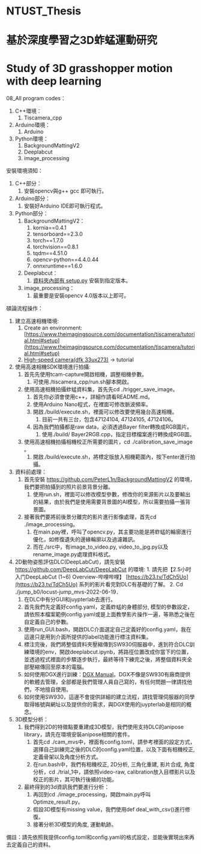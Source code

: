 # NTUST_Thesis
# 基於深度學習之3D蚱蜢運動研究
# Study of 3D grasshopper motion with deep learning

08_All program codes：

1. C++環境： 
    1. Tiscamera_cpp
2. Arduino環境：
    1. Arduino
3. Python環境：
    1. BackgroundMattingV2
    2. Deeplabcut
    3. image_processing

安裝環境須知：

1. C++部分：
    1. 安裝opencv與g++ gcc 即可執行。
2. Arduino部分：
    1. 安裝好Arduino IDE即可執行程式。
3. Python部分：
    1. BackgroundMattingV2：
        1. kornia==0.4.1
        2. tensorboard==2.3.0
        3. torch==1.7.0
        4. torchvision==0.8.1
        5. tqdm==4.51.0
        6. opencv-python==4.4.0.44
        7. onnxruntime==1.6.0
    2. Deeplabcut：
        1. [資料夾內部有 setup.py](http://資料夾內部有setup.py) 安裝到指定版本。
    3. image_processing：
        1. 最重要是安裝opencv 4.0版本以上即可。

碩論流程操作：

1. 建立高速相機環境: 
    1. Create an environment: [https://www.theimagingsource.com/documentation/tiscamera/tutorial.html#setup](https://www.theimagingsource.com/documentation/tiscamera/tutorial.html#setup)
    2. [High-speed camera(dfk 33ux273)](https://www.notion.so/High-speed-camera-dfk-33ux273-0dee94b951084fbfba7ccec3168c11e0) → tutorial
2. 使用高速相機SDK環境進行拍攝:
    1. 首先先使用tcam-capture開啟相機，調整相機參數。
        1. 可使用./tiscamera_cpp/run.sh腳本開啟。
    2. 使用高速相機拍攝蚱蜢資料集，首先先cd ./trigger_save_image。
        1. 首先你必須會使用c++，詳細作請看README.md。
        2. 使用Arduino Nano程式，在裡面可修改脈波頻率。
        3. 開啟./build/execute.sh，裡面可以修改要使用幾台高速相機。
            1. 目前一共有三台，包含47124104, 47124105, 47124106。
        4. 因為我們拍攝都是raw data，必須透過Bayer filter轉換成RGB圖片。
            1. 使用./build/ Bayer2RGB.cpp，指定目標檔案進行轉換成RGB圖。
    3. 使用高速相機拍攝相機校正所需要的圖片，cd ./calibration_save_image 。
        1. 開啟./build/execute.sh，將標定版放入相機範圍內，按下enter進行拍攝。
3. 資料前處理：
    1. 首先安裝 https://github.com/PeterL1n/BackgroundMattingV2 的環境，我們要把拍攝到的照片前景背景分離。
        1. 使用run.sh，裡面可以修改模型參數，修改你的來源影片以及要輸出的結果，由於我們是使用需要背景圖的AI模型，所以需要拍攝一張背景圖。
    2. 接著我們要將前後景分離完的影片進行影像處理，首先cd ./image_processing。
        1. 在main.pay裡，呼叫了opencv.py，其主要功能是將蚱蜢的輪廓進行優化，如修復遺失的邊緣輪廓以及過濾雜訊。
        2. 而在./src中，有image_to_video.py, video_to_jpg.py以及rename_image.py處理資料格式。
4.   2D動物姿態評估DLC(DeepLabCut)，請先安裝 https://github.com/DeepLabCut/DeepLabCut 的環境:
    1. 請先把【2.5小时入门DeepLabCut (1~6) Overview-哔哩哔哩】 [https://b23.tv/TdCh5Uo](https://b23.tv/TdCh5Uo) 系列的影片看完對DLC有基礎的了解。
    2. Cd ./jump_b0/locust-jump_mvs-2022-06-19．
        1. 在DLC中有分GUI和juypterlab去進行。
        2. 首先我們先定義好config.yaml，定義蚱蜢的身體部分, 模型的參數設定，請依照本檔案範例config.yaml或是上面教學影片操作一遍，等熟悉之後在自定義自己的參數。
        3. 使用run_GUI.bash，開啟DLC介面選定自己定義好的config.yaml，我在這邊只是用到介面所提供的label功能進行標注資料集。
        4. 標注完後，我們將整個資料夾壓縮傳到SW930伺服器中，進到符合DLC訓練環境的env，開啟deeplabcut.ipynb，將路徑位置改成你當下的位置，並透過程式裡面的步驟逐步執行，最終等待下練完之後，將整個資料夾全部壓縮傳回至原本的電腦。
        5. 如何使用DGX進行訓練：[DGX Manual](https://www.notion.so/DGX-Manual-c8cec39658f14ce0986399af6598753c)。DGX不像是SW930有廠商提供的軟體去管理，全部都是我們管理人員自己寫的，有任何問題一律請找他們，不地擅自使用。
        6. 如何使用SW930，這邊不會提供詳細的建立流程，請找管理伺服器的同學取得帳號與網址以及提供你的需求，與DGX使用的juypterlab是相同的概念。
5. 3D模型分析：
    1. 我們得到2D的特徵點要重建成3D模型，我們使用支持DLC的anipose library，請先在環境安裝anipose相關的套件。
        1. 首先cd ./cam_mvs中，裡面有config.toml，請參考裡面的設定方式，選擇自己訓練完之後的DLC的config.yaml位置，以及下面有相機校正, 定義骨架以及角度分析方式。
        2. 在run.bash中，我們有相機校正, 2D分析, 三角化重建, 影片合成, 角度分析，cd ./trial_1中，請依照video-raw, calibration放入目標影片以及校正的影片，其可執行後續的功能。
    2. 最終得到的3d資訊我們要進行分析：
        1. 再回到cd ./image_processing，開啟main.py呼叫Optimze_result.py。
        2. 假設3D模型有missing value，我們使用def deal_with_csv()進行修復。
        3. 接著分析3D模型的角度, 運動軌跡。

備註：請先依照我提供config.toml和config.yaml的格式設定，並能後實現出來再去定義自己的資料。
